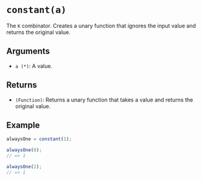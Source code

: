# `constant(a)`

The `K` combinator. Creates a unary function that ignores the input value and returns the original value.

## Arguments

* `a (*)`: A value.

## Returns

* `(Function)`: Returns a unary function that takes a value and returns the original value.

## Example

```javascript
alwaysOne = constant(1);

alwaysOne(0);
// => 1

alwaysOne(2);
// => 1
```
